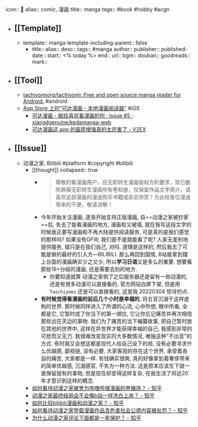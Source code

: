 icon:: 📔
alias:: comic, 漫画
title:: manga
tags:: #book #hobby #acgn

- ## [[Template]]
  - template:: manga
    template-including-parent:: false
    - title:: 
      alias:: 
      desc:: 
      tags:: #manga
      author:: 
      publisher:: 
      published-date:: 
      start:: <% today %>
      end:: 
      url:: 
      bgm:: 
      douban:: 
      goodreads:: 
      mark:: 
      
- ## [[Tool]]
  - [tachiyomiorg/tachiyomi: Free and open source manga reader for Android.](https://github.com/tachiyomiorg/tachiyomi) #android
  - [App Store 上的“可达漫画 - 本地漫画阅读器”](https://apps.apple.com/cn/app/%E5%8F%AF%E8%BE%BE%E6%BC%AB%E7%94%BB-%E6%9C%AC%E5%9C%B0%E6%BC%AB%E7%94%BB%E9%98%85%E8%AF%BB%E5%99%A8/id1545372338) #iOS
    - [可达漫画 - 献给喜欢看漫画的你 · Issue #5 · xiaogdgenuine/kedamanga-web](https://github.com/xiaogdgenuine/kedamanga-web/issues/5)
    - [可达漫画这 app 的画质增强真的太厉害了 - V2EX](https://v2ex.com/t/817532)
- ## [[Issue]]
  - 动漫之家, Bilibili #platform #copyright #bilibili
    - [[thought]]
      collapsed:: true
      - > 尊敬的看漫画用户，应无职转生漫画版权方的要求，现已删除屏蔽无职转生漫画所有卷和册，仅保留作品文字简介，请喜欢这部漫画的漫迷购买书籍或杂志欣赏！为此给各位漫迷带来的不便，敬请谅解！
      - 今年开始关注漫画, 逐渐开始支持正版漫画, 自==动漫之家被抄家==后, 失去了能看漫画的地方, 漫画柜又被墙, 就在我写这段文字的时候我正要写漫画柜不再大陆提供阅读服务, 可是真的是我们感觉的那样吗? 如果没有GFW, 我们是不是就能看了呢? 人家无差别地提供服务, 错只是在我们自己, 对吗. 道理是这样的, 然后我去了可能是做的最好的引入方—BILIBILI. 那么再回到国情, B站能拿到摆上台面的漫画确实少之又少, 所以**学习日语**又是多么的重要. 想要看那些18+分级的漫画, 还是需要去别的地方.
        - 你要知道就算 动漫之家倒了之后服务器还是留有一些动漫的, 还是有很多动漫可以直接看的, 官方网站白屏下架, 但是用 `Taichiyomi` 还是可以直接看的, 这是我 20220304 惊讶的点.
      - **有时候觉得看漫画的前后几个小时是幸福的**, 将五官沉溺于这样虚构的世界. 那时候同样进入了所谓的心流, 心中所想, 眼中所看, 全都是它, 它暂时成了你当下的第一顺位, 它让你忘记痛苦并再次相信那些远在天边的事物. 我们为了痛苦的当下编纂故事, 把自己暂时放在其他的世界中, 这样在异世界才能获得幸福的自己, 我感到非常的可悲而又无力. 我很难改变现实的大多数情况, 唯独这种"不出息"的方式. 有时我又会想这都是现代人给自己设下的局, 没有必要寻求什么优越感, 鄙视链, 没有必要, 大家客观的存在这个世界, 承受着各自的痛苦, 大家都是一样. 有钱确实很爽, 真的好像拿到着奢侈带来的简单优越感, 沉溺感官, 不失为一种方法. 这是原本应该生下就一直保留就有的事物, 但是现在却变得这样复杂, 在我生活了将近20年才意识到这样的概念.
    - [如何看待动漫之家被誉为哔哩哔哩漫画的养猪场？ - 知乎](https://www.zhihu.com/question/387851624)
    - [动漫之家最终结局会不会像b站一样洗白上岸？ - 知乎](https://www.zhihu.com/question/280272021)
    - [如何比较bilibili漫画和动漫之家？ - 知乎](https://www.zhihu.com/question/329958030)
    - [如何看待动漫之家登载漫画作品含危害社会公德内容被处罚？ - 知乎](https://www.zhihu.com/question/429904512)
    - [为什么动漫之家评论下面都是一星保护？ - 知乎](https://www.zhihu.com/question/374612672)